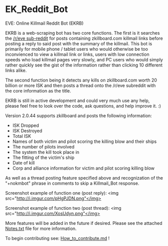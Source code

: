 EK_Reddit_Bot
=============

EVE: Online Killmail Reddit Bot (EKRB)

EKRB is a web-scraping bot has two core functions. The first is it searches the <a href="http://www.reddit.com/r/eve">/r/eve sub-reddit</a> for posts containing zkillboard.com killmail links before posting a reply to said post with the summary of the killmail. This bot is primarily for mobile phone / tablet users who would otherwise be too inconvienced to view a killmail link or links, users with low connection speeds who load killmail pages very slowly, and PC users who would simply rather quickly see the gist of the information rather than clicking 10 different links alike. 

The second function being it detects any kills on zkillboard.com worth 20 billion or more ISK and then posts a thread onto the /r/eve subreddit with the core information as the title.

EKRB is still in active development and could very much use any help, please feel free to look over the code, ask questions, and help improve it. :)

Version 2.0.44 supports zkillboard and posts the following information:
- ISK Dropped
- ISK Destroyed
- Total ISK
- Names of both victim and pilot scoring the killing blow and their ships
- The number of pilots involved
- The system the kill took place in
- The fitting of the victim's ship
- Date of kill
- Corp and alliance information for victim and pilot scoring killing blow

As well as a thread posting feature specified above and recognization of the "+nokmbot" phrase in comments to skip a Killmail_Bot response. 

Screenshot example of function one (post reply):
<img src="http://i.imgur.com/pHgPJDN.png"</img>

Screenshot example of function two (post thread):
<img src="http://i.imgur.com/XosUdyn.png"</img>

More features will be added in the future if desired.
Please see the attached <a href="https://github.com/ArnoldM904/EK_Reddit_Bot/blob/master/Notes.txt">Notes.txt</a> file for more information.

To begin contributing see: <a href="https://github.com/ArnoldM904/EK_Reddit_Bot/blob/master/How_to_contribute.md">How_to_contribute.md</a> !
